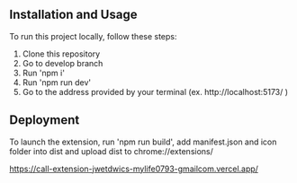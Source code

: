 ## Installation and Usage

To run this project locally, follow these steps:

1. Clone this repository
2. Go to develop branch
3. Run 'npm i'
4. Run 'npm run dev'
5. Go to the address provided by your terminal (ex. http://localhost:5173/ )

## Deployment

To launch the extension, run 'npm run build', add manifest.json and icon folder into dist and upload dist to chrome://extensions/

https://call-extension-jwetdwics-mylife0793-gmailcom.vercel.app/
